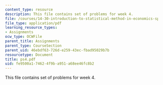 ```yaml
---
content_type: resource
description: This file contains set of problems for week 4.
file: /courses/14-30-introduction-to-statistical-method-in-economics-spring-2006/fe9500a174624f9ba951a68ee46fc8b2_ps4.pdf
file_type: application/pdf
learning_resource_types:
- Assignments
ocw_type: OCWFile
parent_title: Assignments
parent_type: CourseSection
parent_uid: 46ebdf63-726d-e259-43ec-fbad95029b7b
resourcetype: Document
title: ps4.pdf
uid: fe9500a1-7462-4f9b-a951-a68ee46fc8b2
---
```

This file contains set of problems for week 4.

